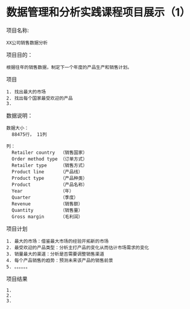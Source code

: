 # 数据管理和分析实践课程项目展示（1）

  项目名称: 
    
    XX公司销售数据分析

  项目目的：
    
    根据往年的销售数据，制定下一个年度的产品生产和销售计划。
    
  项目
    
    1. 找出最大的市场
    2. 找出每个国家最受欢迎的产品
    3. 
    
  数据说明：
  
    数据大小：
      88475行， 11列
    
    列：
      Retailer country  （销售国家）
      Order method type （订单方式）
      Retailer type     （销售方式）
      Product line      （产品线）
      Product type      （产品种类）
      Product           （产品名称）      
      Year              （年）
      Quarter           （季度）
      Revenue           （销售额）
      Quantity          （销售量）
      Gross margin      （毛利润）
      
      
  项目计划
    
    1. 最大的市场：借鉴最大市场的经验开拓新的市场
    2. 最受欢迎的产品类型：分析主打产品的变化从而估计市场需求的变化
    3. 销量最大的渠道：分析是否需要调整销售渠道
    4. 每个产品销售的趋势：预测未来该产品的销售前景
    5. 。。。。。。
    
  项目结果
  
    1. 
    2.
    3.
